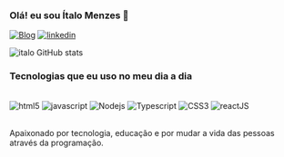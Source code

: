 ### Olá! eu sou Ítalo Menzes 👋

[![ Blog ](https://img.shields.io/website?label=italoDeveloper.com&style=for-the-badge&url=https://sujeitoprogramador.com/)](https://italoDeveloper.com)
[![ linkedin ](https://img.shields.io/badge/LinkedIn-0077B5?style=for-the-badge&logo=linkedin&logoColor=white)](encurtador.com.br/cvO37)

![italo GitHub stats](https://github-readme-stats.vercel.app/api?username=italo-Dev&show_icons=true&theme=dracula)

### Tecnologias que eu uso no meu dia a dia 

<div style="display: inline_block"><br/>

<img alt="html5" src="https://img.shields.io/badge/HTML5-E34F26?style=for-the-badge&logo=html5&logoColor=white"/>
<img alt="javascript" src="https://img.shields.io/badge/JavaScript-F7DF1E?style=for-the-badge&logo=javascript&logoColor=black"/>
<img alt="Nodejs" src="https://img.shields.io/badge/Node.js-43853D?style=for-the-badge&logo=node.js&logoColor=white"/>
<img alt="Typescript" src="https://img.shields.io/badge/TypeScript-007ACC?style=for-the-badge&logo=typescript&logoColor=white"/>
<img alt="CSS3" src="https://img.shields.io/badge/CSS3-1572B6?style=for-the-badge&logo=css3&logoColor=white"/>
<img alt="reactJS" src="https://img.shields.io/badge/React-20232A?style=for-the-badge&logo=react&logoColor=61DAFB"/>


</div><br/>

Apaixonado por tecnologia, educação e por mudar a vida das pessoas através da programação.

